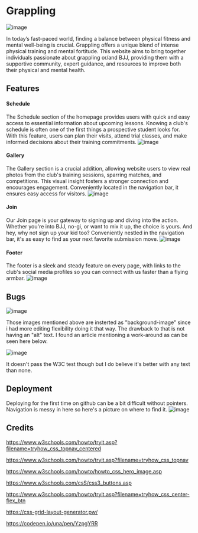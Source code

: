 
# Grappling
![image](https://github.com/MarcelaMor/P1grappling/assets/159925451/cacf43d6-5bf0-4919-b8ef-46fe84a3722f)

In today’s fast-paced world, finding a balance between physical fitness and mental well-being is crucial. Grappling offers a unique blend of intense physical training and mental fortitude. 
This website aims to bring together individuals passionate about grappling or/and BJJ, providing them with a supportive community, expert guidance, and resources to improve both their physical and mental health.
## Features

#### Schedule 
The Schedule section of the homepage provides users with quick and easy access to essential information about upcoming lessons. Knowing a club's schedule is often one of the first things a prospective student looks for. With this feature, users can plan their visits, attend trial classes, and make informed decisions about their training commitments.
![image](https://github.com/MarcelaMor/P1grappling/assets/159925451/31c6404b-4945-4a1c-96e2-6d23623f232a)


#### Gallery
The Gallery section is a crucial addition, allowing website users to view real photos from the club's training sessions, sparring matches, and competitions. This visual insight fosters a stronger connection and encourages engagement. Conveniently located in the navigation bar, it ensures easy access for visitors.
![image](https://github.com/MarcelaMor/P1grappling/assets/159925451/c5d19d0d-a5b6-4891-9f18-736c8a14f52b)

#### Join
Our Join page is your gateway to signing up and diving into the action. Whether you're into BJJ, no-gi, or want to mix it up, the choice is yours. And hey, why not sign up your kid too? Conveniently nestled in the navigation bar, it's as easy to find as your next favorite submission move.
![image](https://github.com/MarcelaMor/P1grappling/assets/159925451/c6ba226b-13ea-43cd-9036-b92ff492da38)


#### Footer
The footer is a sleek and steady feature on every page, with links to the club's social media profiles so you can connect with us faster than a flying armbar.
![image](https://github.com/MarcelaMor/P1grappling/assets/159925451/afc005a2-3b4e-4dac-8559-4ad3a1e9e8d8)


## Bugs
![image](https://github.com/MarcelaMor/P1grappling/assets/159925451/de185603-2193-4bcb-9f93-1811420a965e)

Those images mentioned above are insterted as "background-image" since i had more editing flexibility doing it that way.
The drawback to that is not having an "alt" text. I found an article mentioning a work-around as can be seen here below.

![image](https://github.com/MarcelaMor/P1grappling/assets/159925451/030faf2c-ce30-4b2d-9e64-2bd388bd1eaa)

It doesn't pass the W3C test though but I do believe it's better with any text than none.

## Deployment

Deploying for the first time on github can be a bit difficult without pointers.
Navigation is messy in here so here's a picture on where to find it.
![image](https://github.com/MarcelaMor/P1grappling/assets/159925451/0f66f2cc-8520-4f81-a56a-28be93ec029e)



## Credits

https://www.w3schools.com/howto/tryit.asp?filename=tryhow_css_topnav_centered

https://www.w3schools.com/howto/tryit.asp?filename=tryhow_css_topnav

https://www.w3schools.com/howto/howto_css_hero_image.asp

https://www.w3schools.com/csS/css3_buttons.asp

https://www.w3schools.com/howto/tryit.asp?filename=tryhow_css_center-flex_btn

https://css-grid-layout-generator.pw/

https://codepen.io/una/pen/YzpgYRR
